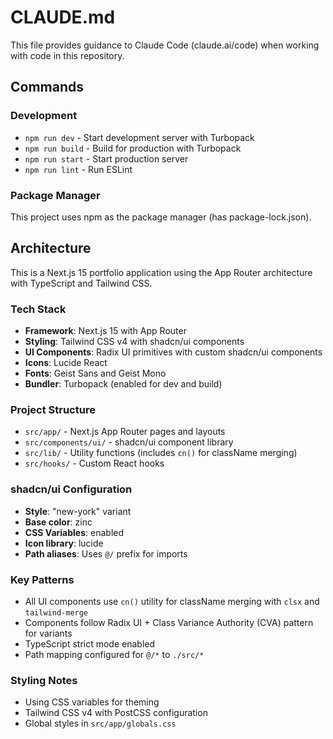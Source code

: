 # CLAUDE.md

This file provides guidance to Claude Code (claude.ai/code) when working with code in this repository.

## Commands

### Development
- `npm run dev` - Start development server with Turbopack
- `npm run build` - Build for production with Turbopack
- `npm run start` - Start production server
- `npm run lint` - Run ESLint

### Package Manager
This project uses npm as the package manager (has package-lock.json).

## Architecture

This is a Next.js 15 portfolio application using the App Router architecture with TypeScript and Tailwind CSS.

### Tech Stack
- **Framework**: Next.js 15 with App Router
- **Styling**: Tailwind CSS v4 with shadcn/ui components
- **UI Components**: Radix UI primitives with custom shadcn/ui components
- **Icons**: Lucide React
- **Fonts**: Geist Sans and Geist Mono
- **Bundler**: Turbopack (enabled for dev and build)

### Project Structure
- `src/app/` - Next.js App Router pages and layouts
- `src/components/ui/` - shadcn/ui component library
- `src/lib/` - Utility functions (includes `cn()` for className merging)
- `src/hooks/` - Custom React hooks

### shadcn/ui Configuration
- **Style**: "new-york" variant
- **Base color**: zinc
- **CSS Variables**: enabled
- **Icon library**: lucide
- **Path aliases**: Uses `@/` prefix for imports

### Key Patterns
- All UI components use `cn()` utility for className merging with `clsx` and `tailwind-merge`
- Components follow Radix UI + Class Variance Authority (CVA) pattern for variants
- TypeScript strict mode enabled
- Path mapping configured for `@/*` to `./src/*`

### Styling Notes
- Using CSS variables for theming
- Tailwind CSS v4 with PostCSS configuration
- Global styles in `src/app/globals.css`